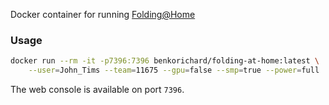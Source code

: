 Docker container for running [Folding@Home](http://folding.stanford.edu/)

### Usage
```bash
docker run --rm -it -p7396:7396 benkorichard/folding-at-home:latest \
    --user=John_Tims --team=11675 --gpu=false --smp=true --power=full
```

The web console is available on port `7396`.
